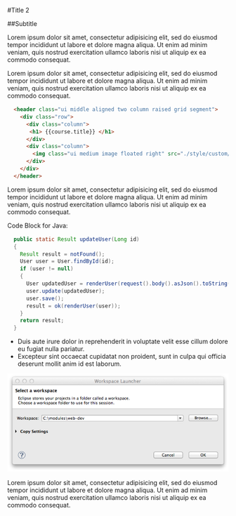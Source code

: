#Title 2

##Subtitle 

Lorem ipsum dolor sit amet, consectetur adipisicing elit, sed do eiusmod tempor incididunt ut labore et dolore magna aliqua. Ut enim ad minim veniam, quis nostrud exercitation ullamco laboris nisi ut aliquip ex ea commodo consequat. 

Lorem ipsum dolor sit amet, consectetur adipisicing elit, sed do eiusmod tempor incididunt ut labore et dolore magna aliqua. Ut enim ad minim veniam, quis nostrud exercitation ullamco laboris nisi ut aliquip ex ea commodo consequat. 

~~~html
  <header class="ui middle aligned two column raised grid segment"> 
    <div class="row">
      <div class="column">
       <h1> {{course.title}} </h1>
      </div>
      <div class="column">
        <img class="ui medium image floated right" src="./style/custom/logo.png"/>
      </div> 
    </div>
  </header>
~~~


Lorem ipsum dolor sit amet, consectetur adipisicing elit, sed do eiusmod tempor incididunt ut labore et dolore magna aliqua. Ut enim ad minim veniam, quis nostrud exercitation ullamco laboris nisi ut aliquip ex ea commodo consequat. 

Code Block for Java:

~~~java
  public static Result updateUser(Long id)
  {
    Result result = notFound();
    User user = User.findById(id);
    if (user != null)
    {
      User updatedUser = renderUser(request().body().asJson().toString());
      user.update(updatedUser);
      user.save();
      result = ok(renderUser(user));
    }
    return result;
  }
~~~

- Duis aute irure dolor in reprehenderit in voluptate velit esse cillum dolore eu fugiat nulla pariatur. 
- Excepteur sint occaecat cupidatat non proident, sunt in culpa qui officia deserunt mollit anim id est laborum.

![Figure 1](./img/03.png)

Lorem ipsum dolor sit amet, consectetur adipisicing elit, sed do eiusmod tempor incididunt ut labore et dolore magna aliqua. Ut enim ad minim veniam, quis nostrud exercitation ullamco laboris nisi ut aliquip ex ea commodo consequat. 

